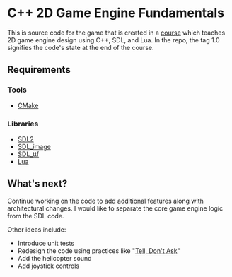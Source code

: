# C++ 2D Game Engine Fundamentals

This is source code for the game that is created in a [course](https://courses.pikuma.com/courses/2dgameengine) 
which teaches 2D game engine design using C++, SDL, and Lua.  In the repo, the tag 1.0 signifies the code's state at the end of the course.  

## Requirements
 
### Tools

- [CMake](https://cmake.org)

### Libraries

- [SDL2](https://www.libsdl.org/download-2.0.php)
- [SDL_image](https://www.libsdl.org/projects/SDL_image/)
- [SDL_ttf](https://www.libsdl.org/projects/SDL_ttf/)
- [Lua](https://www.lua.org)

## What's next?

Continue working on the code to add additional features along with architectural 
changes.  I would like to separate the core game engine logic from the SDL code.

Other ideas include:

- Introduce unit tests
- Redesign the code using practices like "[Tell, Don't Ask](https://pragprog.com/articles/tell-dont-ask)"
- Add the helicopter sound
- Add joystick controls